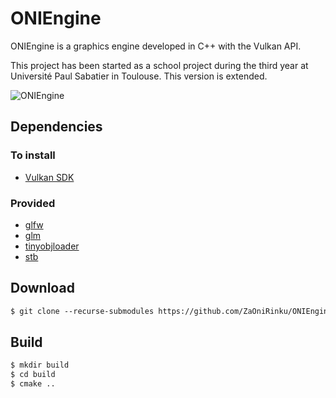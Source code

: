 # ONIEngine
ONIEngine is a graphics engine developed in C++ with the Vulkan API.

This project has been started as a school project during the third year at Université Paul Sabatier in Toulouse.
This version is extended.

![ONIEngine](https://i.imgur.com/hXeszZX.png)

## Dependencies
### To install
 - [Vulkan SDK](https://vulkan.lunarg.com/sdk/home)

### Provided
 - [glfw](https://www.glfw.org/)
 - [glm](https://github.com/g-truc/glm)
 - [tinyobjloader](https://github.com/tinyobjloader/tinyobjloader)
 - [stb](https://github.com/nothings/stb)
 
## Download
```txt
$ git clone --recurse-submodules https://github.com/ZaOniRinku/ONIEngine.git
```

## Build
```txt
$ mkdir build
$ cd build
$ cmake ..
```
